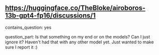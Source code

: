 ## https://huggingface.co/TheBloke/airoboros-13b-gpt4-fp16/discussions/1

contains_question: yes

question_part: Is that something on my end or on the models? Can I just ignore it? Haven't had that with any other model yet. Just wanted to make sure I report it :)

